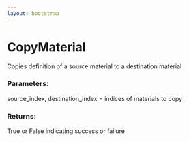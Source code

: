 ```yaml
---
layout: bootstrap
---
```


# CopyMaterial

Copies definition of a source material to a destination material
          

### Parameters:

source_index, destination_index = indices of materials to copy
        

### Returns:


True or False indicating success or failure
        


